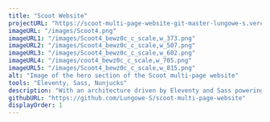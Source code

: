 ```yaml
---
title: "Scoot Website"
projectURL: "https://scoot-multi-page-website-git-master-lungowe-s.vercel.app/"
imageURL: "/images/Scoot4.png"
imageURL1: "/images/Scoot4_bewz0c_c_scale,w_373.png"
imageURL2: "/images/Scoot4_bewz0c_c_scale,w_507.png"
imageURL3: "/images/Scoot4_bewz0c_c_scale,w_602.png"
imageURL4: "/images/coot4_bewz0c_c_scale,w_705.png"
imageURL5: "/images/Scoot4_bewz0c_c_scale,w_815.png"
alt: "Image of the hero section of the Scoot multi-page website"
tools: "Eleventy, Sass, Nunjucks"
description: "With an architecture driven by Eleventy and Sass powering the site with maintainable and modular stylesheets, explore Scoot to witness the harmony of tech, speed and creativity in this statically generated site."
githubURL: "https://github.com/Lungowe-S/scoot-multi-page-website"
displayOrder: 1
---
```

